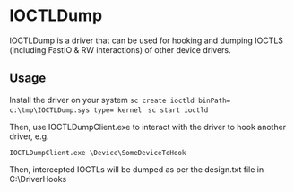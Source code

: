 # IOCTLDump

IOCTLDump is a driver that can be used for hooking and dumping IOCTLS (including FastIO & RW interactions) of other device drivers.

## Usage

Install the driver on your system 
` sc create ioctld binPath= c:\tmp\IOCTLDump.sys type= kernel `
` sc start ioctld`

Then, use IOCTLDumpClient.exe to interact with the driver to hook another driver, e.g.

` IOCTLDumpClient.exe \Device\SomeDeviceToHook `

Then, intercepted IOCTLs will be dumped as per the design.txt file in C:\DriverHooks
